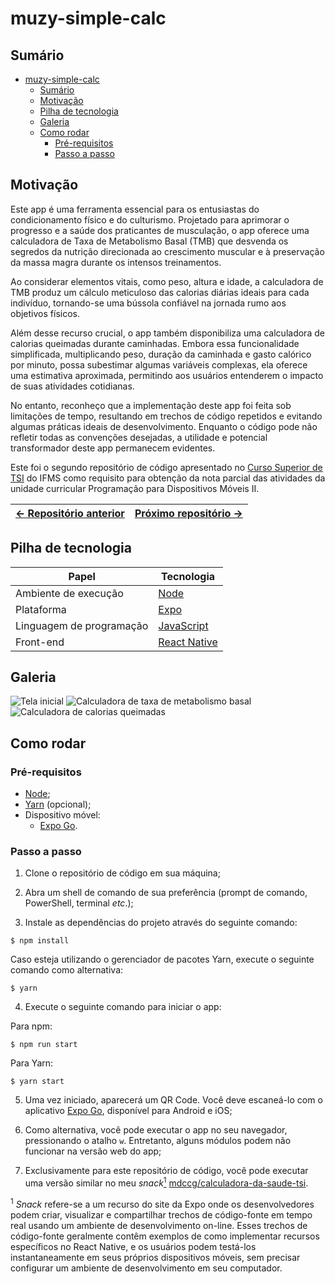 # muzy-simple-calc

## Sumário

- [muzy-simple-calc](#muzy-simple-calc)
  - [Sumário](#sumário)
  - [Motivação](#motivação)
  - [Pilha de tecnologia](#pilha-de-tecnologia)
  - [Galeria](#galeria)
  - [Como rodar](#como-rodar)
    - [Pré-requisitos](#pré-requisitos)
    - [Passo a passo](#passo-a-passo)

## Motivação

Este app é uma ferramenta essencial para os entusiastas do condicionamento físico e do culturismo. Projetado para aprimorar o progresso e a saúde dos praticantes de musculação, o app oferece uma calculadora de Taxa de Metabolismo Basal (TMB) que desvenda os segredos da nutrição direcionada ao crescimento muscular e à preservação da massa magra durante os intensos treinamentos.

Ao considerar elementos vitais, como peso, altura e idade, a calculadora de TMB produz um cálculo meticuloso das calorias diárias ideais para cada indivíduo, tornando-se uma bússola confiável na jornada rumo aos objetivos físicos.

Além desse recurso crucial, o app também disponibiliza uma calculadora de calorias queimadas durante caminhadas. Embora essa funcionalidade simplificada, multiplicando peso, duração da caminhada e gasto calórico por minuto, possa subestimar algumas variáveis complexas, ela oferece uma estimativa aproximada, permitindo aos usuários entenderem o impacto de suas atividades cotidianas.

No entanto, reconheço que a implementação deste app foi feita sob limitações de tempo, resultando em trechos de código repetidos e evitando algumas práticas ideais de desenvolvimento. Enquanto o código pode não refletir todas as convenções desejadas, a utilidade e potencial transformador deste app permanecem evidentes.

Este foi o segundo repositório de código apresentado no [Curso Superior de TSI](https://www.ifms.edu.br/campi/campus-aquidauana/cursos/graduacao/sistemas-para-internet/sistemas-para-internet) do IFMS como requisito para obtenção da nota parcial das atividades da unidade curricular Programação para Dispositivos Móveis II.

| [&larr; Repositório anterior](https://github.com/mdccg/spotify-clone) | [Próximo repositório &rarr;](https://github.com/mdccg/reddit-clone) |
|-|-|

## Pilha de tecnologia

| Papel | Tecnologia |
|-|-|
| Ambiente de execução | [Node](https://nodejs.org/en/) |
| Plataforma | [Expo](https://expo.dev/) | 
| Linguagem de programação | [JavaScript](https://developer.mozilla.org/pt-BR/docs/Web/JavaScript) |
| Front-end | [React Native](https://reactnative.dev/) |

## Galeria

![Tela inicial](./docs/home.jpg)
![Calculadora de taxa de metabolismo basal](./docs/tmb.jpg)
![Calculadora de calorias queimadas](./docs/carolinas.jpg)

## Como rodar

### Pré-requisitos

- [Node](https://nodejs.org/en/download/);
- [Yarn](https://yarnpkg.com/) (opcional);
- Dispositivo móvel:
  - [Expo Go](https://expo.dev/client).

### Passo a passo

1. Clone o repositório de código em sua máquina;
   
2. Abra um shell de comando de sua preferência (prompt de comando, PowerShell, terminal _etc_.);
   
3. Instale as dependências do projeto através do seguinte comando:

```console
$ npm install
```

Caso esteja utilizando o gerenciador de pacotes Yarn, execute o seguinte comando como alternativa:

```console
$ yarn
```

4. Execute o seguinte comando para iniciar o app:

Para npm:

```console
$ npm run start
```

Para Yarn:

```console
$ yarn start
```

5. Uma vez iniciado, aparecerá um QR Code. Você deve escaneá-lo com o aplicativo [Expo Go](https://expo.dev/client), disponível para Android e iOS;

6. Como alternativa, você pode executar o app no seu navegador, pressionando o atalho `w`. Entretanto, alguns módulos podem não funcionar na versão web do app;

7. Exclusivamente para este repositório de código, você pode executar uma versão similar no meu _snack_[<sup>1</sup>](#nota-de-rodape-1) [mdccg/calculadora-da-saude-tsi](https://snack.expo.dev/@mdccg/calculadora-da-saude-tsi).

<sup id="nota-de-rodape-1">1</sup> _Snack_ refere-se a um recurso do site da Expo onde os desenvolvedores podem criar, visualizar e compartilhar trechos de código-fonte em tempo real usando um ambiente de desenvolvimento on-line. Esses trechos de código-fonte geralmente contêm exemplos de como implementar recursos específicos no React Native, e os usuários podem testá-los instantaneamente em seus próprios dispositivos móveis, sem precisar configurar um ambiente de desenvolvimento em seu computador.
